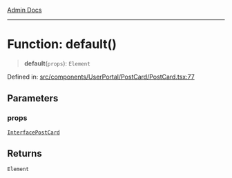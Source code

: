 [Admin Docs](/)

***

# Function: default()

> **default**(`props`): `Element`

Defined in: [src/components/UserPortal/PostCard/PostCard.tsx:77](https://github.com/PalisadoesFoundation/talawa-admin/blob/main/src/components/UserPortal/PostCard/PostCard.tsx#L77)

## Parameters

### props

[`InterfacePostCard`](../../../../../utils/interfaces/interfaces/InterfacePostCard.md)

## Returns

`Element`
